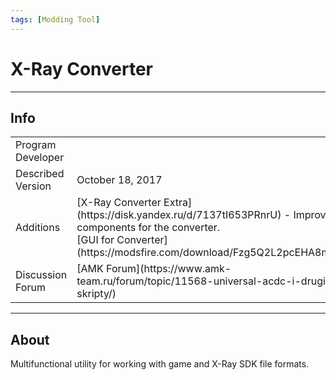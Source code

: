 ```yaml
---
tags: [Modding Tool]
---
```


# X-Ray Converter

___

## Info

<table>
  <tbody>
    <tr>
      <td>Program Developer</td>
      <td><Authors
          authors={['bardak']}
          size="small"
          showTitle={false}
        /></td>
    </tr>
    <tr>
      <td>Described Version</td>
      <td>October 18, 2017</td>
    </tr>
    <tr>
      <td>Additions</td>
      <td>
        [X-Ray Converter Extra](https://disk.yandex.ru/d/7137tI653PRnrU) - Improved components for the converter. <br /> [GUI for Converter](https://modsfire.com/download/Fzg5Q2L2pcEHA8m/e9f70)
      </td>
    </tr>
    <tr>
      <td>Discussion Forum</td>
      <td>
        [AMK Forum](https://www.amk-team.ru/forum/topic/11568-universal-acdc-i-drugie-perl-skripty/)
      </td>
    </tr>
  </tbody>
</table>

___

## About

Multifunctional utility for working with game and X-Ray SDK file formats.
